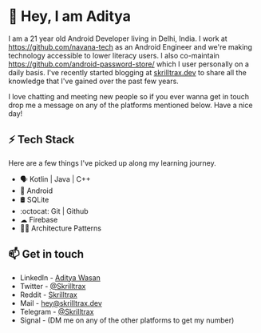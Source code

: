 # :wave: Hey, I am Aditya

I am a 21 year old Android Developer living in Delhi, India. I work at https://github.com/navana-tech as an Android Engineer and we're making technology accessible to lower literacy users. I also co-maintain https://github.com/android-password-store/ which I user personally on a daily basis. I've recently started blogging at [skrilltrax.dev](https://skrilltrax.dev) to share all the knowledge that I've gained over the past few years. 

I love chatting and meeting new people so if you ever wanna get in touch drop me a message on any of the platforms mentioned below. Have a nice day!

## ⚡ Tech Stack

Here are a few things I've picked up along my learning journey.

* 🗣 Kotlin | Java | C++ 
* :iphone: Android
* 🛢️ SQLite 
* :octocat: Git | Github
* ☁ Firebase
* :construction_worker_woman:	Architecture Patterns

## 📫 Get in touch
- LinkedIn - [Aditya Wasan](https://in.linkedin.com/in/skrilltrax)
- Twitter - [@Skrilltrax](https://twitter.com/skrilltrax)
- Reddit - [Skrilltrax](https://reddit.com/user/skrilltrax)
- Mail - [hey@skrilltrax.dev](mailto:hey@skrilltrax.dev)
- Telegram - [@Skrilltrax](https://t.me/skrilltrax)
- Signal - (DM me on any of the other platforms to get my number)

<!--
**Skrilltrax/Skrilltrax** is a ✨ _special_ ✨ repository because its `README.md` (this file) appears on your GitHub profile.

Here are some ideas to get you started:

- 🔭 I’m currently working on ...
- 🌱 I’m currently learning ...
- 👯 I’m looking to collaborate on ...
- 🤔 I’m looking for help with ...
- 💬 Ask me about ...
- 📫 How to reach me: ...
- 😄 Pronouns: ...
- ⚡ Fun fact: ...
-->
